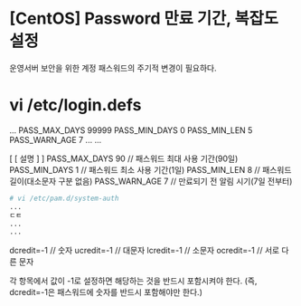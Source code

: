 # [CentOS] Password 만료 기간, 복잡도 설정

운영서버 보안을 위한 계정 패스워드의 주기적 변경이 필요하다.

# vi /etc/login.defs
...
PASS_MAX_DAYS    99999
PASS_MIN_DAYS    0
PASS_MIN_LEN     5
PASS_WARN_AGE    7
...
...

[ [ 설명 ] ]
PASS_MAX_DAYS    90    // 패스워드 최대 사용 기간(90일)
PASS_MIN_DAYS    1     // 패스워드 최소 사용 기간(1일)
PASS_MIN_LEN     8     // 패스워드 길이(대소문자 구분 없음)
PASS_WARN_AGE    7     // 만료되기 전 알림 시기(7일 전부터)

```bash
# vi /etc/pam.d/system-auth
...
ㄷㅌ
...
...
```

dcredit=-1      // 숫자
ucredit=-1      // 대문자
lcredit=-1      // 소문자
ocredit=-1      // 서로 다른 문자

각 항목에서 값이 -1로 설정하면 해당하는 것을 반드시 포함시켜야 한다.
(즉, dcredit=-1은 패스워드에 숫자를 반드시 포함해야만 한다.)
